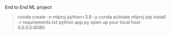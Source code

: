 End to End ML project


> conda create -n mlproj python=3.8 -y 
> conda activate mlproj
> pip install -r requirements.txt
> python app.py
> open up your local host 0.0.0.0:8080

